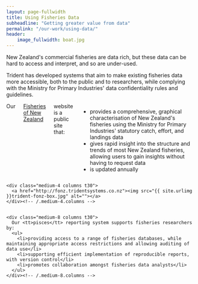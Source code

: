 ```yaml
---
layout: page-fullwidth
title: Using Fisheries Data
subheadline: "Getting greater value from data"
permalink: "/our-work/using-data/"
header:
    image_fullwidth: boat.jpg
---
```

New Zealand's commercial fisheries are data rich, but these data can be hard to access and interpret, and so are under-used.

Trident has developed systems that aim to make existing fisheries data more accessible, both to the public and to researchers, while complying with the Ministry for Primary Industries' data confidentiality rules and guidelines.

<div class="row">
    <div class="medium-8 columns t30">
      Our <a href="http://fonz.tridentsystems.co.nz">Fisheries of New Zealand</a> website is a public site that:
      <ul>
        <li>provides a comprehensive, graphical characterisation of New Zealand's fisheries using the Ministry for Primary Industries' statutory catch, effort, and landings data</li>
        <li>gives rapid insight into the structure and trends of most New Zealand fisheries, allowing users to gain insights without having to request data</li>
        <li>is updated annually</li>
      </ul>
    </div><!-- /.medium-8.columns -->

    <div class="medium-4 columns t30">
      <a href="http://fonz.tridentsystems.co.nz"><img src="{{ site.urlimg }}trident-fonz-box.jpg" alt=""></a>
    </div><!-- /.medium-4.columns -->
</div><!-- /.row -->


<div class="row">
    <div class="medium-4 columns t30">
      <img src="{{ site.urlimg }}Pisces_logo_FINAL.png" alt="">
    </div><!-- /.medium-4.columns -->

    <div class="medium-8 columns t30">
      Our <tt>pisces</tt> reporting system supports fisheries researchers by:
      <ul>
        <li>providing access to a range of fisheries databases, while maintaining appropriate access restrictions and allowing auditing of data use</li>
        <li>supporting efficient implementation of reproducible reports, with version control</li>
        <li>promotes collaboration amongst fisheries data analysts</li>
      </ul>
    </div><!-- /.medium-8.columns -->    
</div><!-- /.row -->
